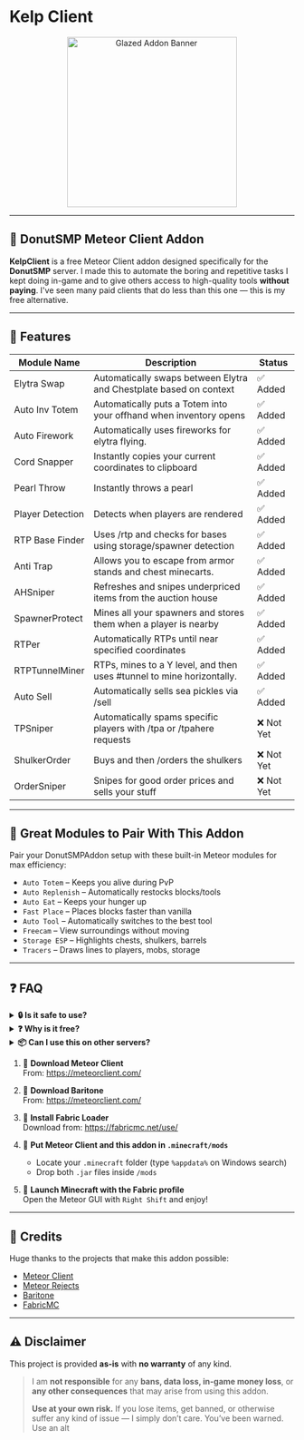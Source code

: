 # Kelp Client
<p align="center">
  <img src="https://nnpg.dev/Glazedlogo.png" alt="Glazed Addon Banner" width="300"/>
</p>



---

## 🍩 DonutSMP Meteor Client Addon

**KelpClient** is a free Meteor Client addon designed specifically for the **DonutSMP** server. I made this to automate the boring and repetitive tasks I kept doing in-game and to give others access to high-quality tools **without paying**. I've seen many paid clients that do less than this one — this is my free alternative.



---

## 🚀 Features

| Module Name      | Description                                                           | Status        |
|------------------|-----------------------------------------------------------------------|---------------|
| Elytra Swap      | Automatically swaps between Elytra and Chestplate based on context    | ✅ Added       |
| Auto Inv Totem   | Automatically puts a Totem into your offhand when inventory opens     | ✅ Added       |
| Auto Firework    | Automatically uses fireworks for elytra flying.                       | ✅ Added       |
| Cord Snapper     | Instantly copies your current coordinates to clipboard                | ✅ Added       |
| Pearl Throw      | Instantly throws a pearl                                              | ✅ Added       |
| Player Detection | Detects when players are rendered                                     | ✅ Added       |
| RTP Base Finder  | Uses /rtp and checks for bases using storage/spawner detection        | ✅ Added       |
| Anti Trap        | Allows you to escape from armor stands and chest minecarts.           | ✅ Added       |
| AHSniper         | Refreshes and snipes underpriced items from the auction house         | ✅ Added       |
| SpawnerProtect   | Mines all your spawners and stores them when a player is nearby       | ✅ Added       |
| RTPer            | Automatically RTPs until near specified coordinates                   | ✅ Added       |
| RTPTunnelMiner   | RTPs, mines to a Y level, and then uses #tunnel to mine horizontally. | ✅ Added       |
| Auto Sell        | Automatically sells sea pickles via /sell                             | ✅ Added       |
| TPSniper         | Automatically spams specific players with /tpa or /tpahere requests   | ❌ Not Yet     |
| ShulkerOrder     | Buys and then /orders the shulkers                                    | ❌ Not Yet     |
| OrderSniper      | Snipes for good order prices and sells your stuff                     | ❌ Not Yet     |


---

## 🔗 Great Modules to Pair With This Addon

Pair your DonutSMPAddon setup with these built-in Meteor modules for max efficiency:

- `Auto Totem` – Keeps you alive during PvP
- `Auto Replenish` – Automatically restocks blocks/tools
- `Auto Eat` – Keeps your hunger up
- `Fast Place` – Places blocks faster than vanilla
- `Auto Tool` – Automatically switches to the best tool
- `Freecam` – View surroundings without moving
- `Storage ESP` – Highlights chests, shulkers, barrels
- `Tracers` – Draws lines to players, mobs, storage

---

## ❓ FAQ

<details>
  <summary><strong>🔒 Is it safe to use?</strong></summary>
  <p>
    Yes, it's completely open-source. There are no token loggers, backdoors, or obfuscation. If you're unsure, feel free to inspect the code or compile it yourself.
  </p>
</details>

<details>
  <summary><strong>❓ Why is it free?</strong></summary>
  <p>
    I made this addon to help DonutSMP players automate boring tasks without paying ridiculous prices for private clients. It's a free, powerful alternative.
  </p>
</details>

<details>
  <summary><strong>📦 Can I use this on other servers?</strong></summary>
  <p>
    This addon was made specifically for DonutSMP, and most features are designed to work only there (e.g., Auction Sniper, Auto Sell, RTP Base Finder). While some basic modules may still work elsewhere, the full functionality is best experienced on DonutSMP.
  </p>
</details>



1. 🔽 **Download Meteor Client**  
   From: https://meteorclient.com/

1. 🔽 **Download Baritone**  
   From: https://meteorclient.com/

3. 🧵 **Install Fabric Loader**  
   Download from: https://fabricmc.net/use/

4. 🧩 **Put Meteor Client and this addon in `.minecraft/mods`**
    - Locate your `.minecraft` folder (type `%appdata%` on Windows search)
    - Drop both `.jar` files inside `/mods`

5. 🚀 **Launch Minecraft with the Fabric profile**  
   Open the Meteor GUI with `Right Shift` and enjoy!

---

## 🧠 Credits

Huge thanks to the projects that make this addon possible:

- [Meteor Client](https://github.com/MeteorDevelopment/meteor-client)
- [Meteor Rejects](https://github.com/AntiCope/meteor-rejects)
- [Baritone](https://github.com/cabaletta/baritone)
- [FabricMC](https://fabricmc.net/)
---

## ⚠️ Disclaimer

This project is provided **as-is** with **no warranty** of any kind.

> I am **not responsible** for any **bans, data loss, in-game money loss**, or **any other consequences** that may arise from using this addon.
>
> **Use at your own risk.** If you lose items, get banned, or otherwise suffer any kind of issue — I simply don’t care. You’ve been warned. Use an alt



